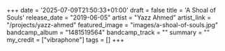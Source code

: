 +++
date = '2025-07-09T21:50:33+01:00'
draft = false
title = 'A Shoal of Souls'
release_date = "2019-06-05"
artist = "Yazz Ahmed"
artist_link = "/projects/yazz-ahmed"
featured_image = "images/a-shoal-of-souls.jpg"
bandcamp_album = "1481519564"
bandcamp_track = ""
summary = ""
my_credit = ["vibraphone"]
tags = []
+++

